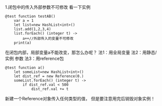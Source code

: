 1.闭包中的传入外部参数不可修改
看一下实例

```
@test function testAB()
    var a = 1
    let list=new HashList<int>()
    list.add(1,2,3,4)
    list.forEach() (integer t) ->
        a++//外部传入的变量不可修改
    print(a)
```

在闭包内部，局部变量a不能改变，那怎么办呢？
法1：用全局变量
法2：用静态/实例 参数
法3：用reference包

```
@test function a()
    let someList=new HashList<int>()
    let dist_ref = new Reference(0.)
    someList.forEach() (integer t) ->
        if dist_ref.val < 500  
            dist_ref.val += t
```

新建一个Reference对象传入任何类型的值，
但是要注意用完后销毁对象实例！